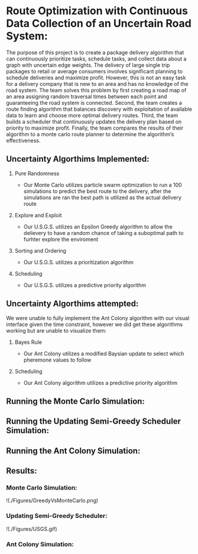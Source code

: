 # Route Optimization with Continuous Data Collection of an Uncertain Road System:

The purpose of this project is to create a package delivery algorithm that can continuously prioritize tasks, schedule tasks, and collect data about a graph with uncertain edge weights. The delivery of large single trip packages to retail or average consumers involves significant planning to schedule deliveries and maximize profit. However, this is not an easy task for a delivery company that is new to an area and has no knowledge of the road system. The team solves this problem by first creating a road map of an area assigning random traversal times between each point and guaranteeing the road system is connected. Second, the team creates a route finding algorithm that balances discovery with exploitation of available data to learn and choose more optimal delivery routes. Third, the team builds a scheduler that continuously updates the delivery plan based on priority to maximize profit. Finally, the team compares the results of their algorithm to a monte carlo route planner to determine the algorithm’s effectiveness.

## Uncertainty Algorthims Implemented: 

1. Pure Randomness
   - Our Monte Carlo utilizes particle swarm optimization to run a 100 simulations to predict the best route to the delivery, after the simulations are ran the best path is utilized as the actual delivery route
  
2. Explore and Exploit 
   - Our U.S.G.S. utilizes an Epsilon Greedy algorithm to allow the delievery to have a random chance of taking a suboptimal path to furhter explore the enviroment
  
3. Sorting and Ordering 
   - Our U.S.G.S. utilizes a prioritization algorithm 
  
4. Scheduling 
   - Our U.S.G.S. utilizes a predictive priority algorithm

## Uncertainty Algorthims attempted: 
We were unable to fully implement the Ant Colony algorithm with our visual interface given the time constraint, however we did get these algorithms working but are unable to visualize them: 

1. Bayes Rule
   - Our Ant Colony utilizes a modified Baysian update to select which pheremone values to follow

2. Scheduling 
   - Our Ant Colony algorithm utilizes a predictive priority algorithm

## Running the Monte Carlo Simulation:


## Running the Updating Semi-Greedy Scheduler Simulation:


## Running the Ant Colony Simulation:


## Results:

### Monte Carlo Simulation:
!(./Figures/GreedyVsMonteCarlo.png)

### Updating Semi-Greedy Scheduler:
!(./Figures/USGS.gif)

### Ant Colony Simulation: